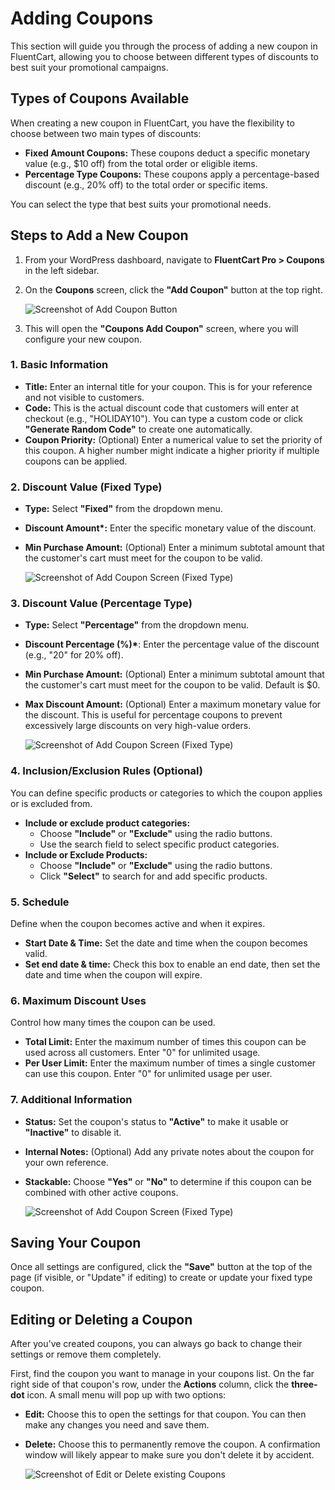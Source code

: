 # Adding Coupons

This section will guide you through the process of adding a new coupon in FluentCart, allowing you to choose between different types of discounts to best suit your promotional campaigns.

## Types of Coupons Available

When creating a new coupon in FluentCart, you have the flexibility to choose between two main types of discounts:

* **Fixed Amount Coupons:** These coupons deduct a specific monetary value (e.g., $10 off) from the total order or eligible items.
* **Percentage Type Coupons:** These coupons apply a percentage-based discount (e.g., 20% off) to the total order or specific items. 

You can select the type that best suits your promotional needs.

## Steps to Add a New Coupon

1.  From your WordPress dashboard, navigate to **FluentCart Pro > Coupons** in the left sidebar.
2.  On the **Coupons** screen, click the **"Add Coupon"** button at the top right.

    ![Screenshot of Add Coupon Button](/images/marketing-sales-tools/add-coupon-button.png) 

3.  This will open the **"Coupons Add Coupon"** screen, where you will configure your new coupon.

### 1. Basic Information

* **Title:** Enter an internal title for your coupon. This is for your reference and not visible to customers.
* **Code:** This is the actual discount code that customers will enter at checkout (e.g., "HOLIDAY10"). You can type a custom code or click **"Generate Random Code"** to create one automatically.
* **Coupon Priority:** (Optional) Enter a numerical value to set the priority of this coupon. A higher number might indicate a higher priority if multiple coupons can be applied.

### 2. Discount Value (Fixed Type)

* **Type:** Select **"Fixed"** from the dropdown menu.
* **Discount Amount\*:** Enter the specific monetary value of the discount.
* **Min Purchase Amount:** (Optional) Enter a minimum subtotal amount that the customer's cart must meet for the coupon to be valid. 

    ![Screenshot of Add Coupon Screen (Fixed Type)](/images/marketing-sales-tools/add-coupon-fixed-type.png)

### 3. Discount Value (Percentage Type)

* **Type:** Select **"Percentage"** from the dropdown menu.
* **Discount Percentage (%)\***: Enter the percentage value of the discount (e.g., "20" for 20% off).
* **Min Purchase Amount:** (Optional) Enter a minimum subtotal amount that the customer's cart must meet for the coupon to be valid. Default is $0.
* **Max Discount Amount:** (Optional) Enter a maximum monetary value for the discount. This is useful for percentage coupons to prevent excessively large discounts on very high-value orders. 

    ![Screenshot of Add Coupon Screen (Fixed Type)](/images/marketing-sales-tools/add-coupon-percentage-type.png)

### 4. Inclusion/Exclusion Rules (Optional)

You can define specific products or categories to which the coupon applies or is excluded from.

* **Include or exclude product categories:**
    * Choose **"Include"** or **"Exclude"** using the radio buttons.
    * Use the search field to select specific product categories.
* **Include or Exclude Products:**
    * Choose **"Include"** or **"Exclude"** using the radio buttons.
    * Click **"Select"** to search for and add specific products.

### 5. Schedule

Define when the coupon becomes active and when it expires.

* **Start Date & Time:** Set the date and time when the coupon becomes valid.
* **Set end date & time:** Check this box to enable an end date, then set the date and time when the coupon will expire.

### 6. Maximum Discount Uses

Control how many times the coupon can be used.

* **Total Limit:** Enter the maximum number of times this coupon can be used across all customers. Enter "0" for unlimited usage.
* **Per User Limit:** Enter the maximum number of times a single customer can use this coupon. Enter "0" for unlimited usage per user.

### 7. Additional Information

* **Status:** Set the coupon's status to **"Active"** to make it usable or **"Inactive"** to disable it.
* **Internal Notes:** (Optional) Add any private notes about the coupon for your own reference.
* **Stackable:** Choose **"Yes"** or **"No"** to determine if this coupon can be combined with other active coupons.

    ![Screenshot of Add Coupon Screen (Fixed Type)](/images/marketing-sales-tools/schedule-discounts-Additional-info.png)

## Saving Your Coupon

Once all settings are configured, click the **"Save"** button at the top of the page (if visible, or "Update" if editing) to create or update your fixed type coupon. 

## Editing or Deleting a Coupon

After you've created coupons, you can always go back to change their settings or remove them completely.

First, find the coupon you want to manage in your coupons list. On the far right side of that coupon's row, under the **Actions** column, click the **three-dot** icon. A small menu will pop up with two options:

* **Edit:** Choose this to open the settings for that coupon. You can then make any changes you need and save them.
* **Delete:** Choose this to permanently remove the coupon. A confirmation window will likely appear to make sure you don't delete it by accident.


    ![Screenshot of Edit or Delete existing Coupons](/images/marketing-sales-tools/edit-delete-coupons.png)
